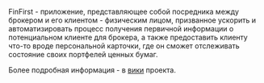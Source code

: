 FinFirst - приложение, представляющее собой посредника между брокером и его клиентом - физическим лицом, призванное ускорить и автоматизировать процесс получения первичной информации о потенциальном клиенте для брокера, а также предоставить клиенту что-то вроде персональной карточки, где он сможет отслеживать состояние своих портфелей ценных бумаг.

Более подробная информация - в [вики](https://github.com/deadcorg/FinFirst/wiki) проекта.
